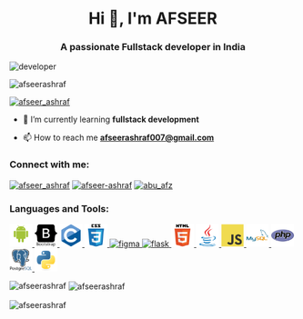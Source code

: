 <h1 align="center">Hi 👋, I'm AFSEER</h1>
<h3 align="center">A passionate Fullstack developer in India</h3>
<img alt="developer" height="500" width="500" src="https://static.vecteezy.com/system/resources/previews/011/153/365/original/3d-web-developer-working-on-project-illustration-png.png">

<p align="left"> <img src="https://komarev.com/ghpvc/?username=afseerashraf&label=Profile%20views&color=0e75b6&style=flat" alt="afseerashraf" /> </p>

<p align="left"> <a href="https://twitter.com/afseer_ashraf" target="blank"><img src="https://img.shields.io/twitter/follow/afseer_ashraf?logo=twitter&style=for-the-badge" alt="afseer_ashraf" /></a> </p>

- 🌱 I’m currently learning **fullstack development**

- 📫 How to reach me **afseerashraf007@gmail.com**

<h3 align="left">Connect with me:</h3>
<p align="left">
<a href="https://twitter.com/afseer_ashraf" target="blank"><img align="center" src="https://raw.githubusercontent.com/rahuldkjain/github-profile-readme-generator/master/src/images/icons/Social/twitter.svg" alt="afseer_ashraf" height="30" width="40" /></a>
<a href="https://linkedin.com/in/afseer-ashraf" target="blank"><img align="center" src="https://raw.githubusercontent.com/rahuldkjain/github-profile-readme-generator/master/src/images/icons/Social/linked-in-alt.svg" alt="afseer-ashraf" height="30" width="40" /></a>
<a href="https://instagram.com/abu_afz" target="blank"><img align="center" src="https://raw.githubusercontent.com/rahuldkjain/github-profile-readme-generator/master/src/images/icons/Social/instagram.svg" alt="abu_afz" height="30" width="40" /></a>
</p>

<h3 align="left">Languages and Tools:</h3>
<p align="left"> <a href="https://developer.android.com" target="_blank" rel="noreferrer"> <img src="https://raw.githubusercontent.com/devicons/devicon/master/icons/android/android-original-wordmark.svg" alt="android" width="40" height="40"/> </a> <a href="https://getbootstrap.com" target="_blank" rel="noreferrer"> <img src="https://raw.githubusercontent.com/devicons/devicon/master/icons/bootstrap/bootstrap-plain-wordmark.svg" alt="bootstrap" width="40" height="40"/> </a> <a href="https://www.cprogramming.com/" target="_blank" rel="noreferrer"> <img src="https://raw.githubusercontent.com/devicons/devicon/master/icons/c/c-original.svg" alt="c" width="40" height="40"/> </a> <a href="https://www.w3schools.com/css/" target="_blank" rel="noreferrer"> <img src="https://raw.githubusercontent.com/devicons/devicon/master/icons/css3/css3-original-wordmark.svg" alt="css3" width="40" height="40"/> </a> <a href="https://www.figma.com/" target="_blank" rel="noreferrer"> <img src="https://www.vectorlogo.zone/logos/figma/figma-icon.svg" alt="figma" width="40" height="40"/> </a> <a href="https://flask.palletsprojects.com/" target="_blank" rel="noreferrer"> <img src="https://www.vectorlogo.zone/logos/pocoo_flask/pocoo_flask-icon.svg" alt="flask" width="40" height="40"/> </a> <a href="https://www.w3.org/html/" target="_blank" rel="noreferrer"> <img src="https://raw.githubusercontent.com/devicons/devicon/master/icons/html5/html5-original-wordmark.svg" alt="html5" width="40" height="40"/> </a> <a href="https://www.java.com" target="_blank" rel="noreferrer"> <img src="https://raw.githubusercontent.com/devicons/devicon/master/icons/java/java-original.svg" alt="java" width="40" height="40"/> </a> <a href="https://developer.mozilla.org/en-US/docs/Web/JavaScript" target="_blank" rel="noreferrer"> <img src="https://raw.githubusercontent.com/devicons/devicon/master/icons/javascript/javascript-original.svg" alt="javascript" width="40" height="40"/> </a> <a href="https://www.mysql.com/" target="_blank" rel="noreferrer"> <img src="https://raw.githubusercontent.com/devicons/devicon/master/icons/mysql/mysql-original-wordmark.svg" alt="mysql" width="40" height="40"/> </a> <a href="https://www.php.net" target="_blank" rel="noreferrer"> <img src="https://raw.githubusercontent.com/devicons/devicon/master/icons/php/php-original.svg" alt="php" width="40" height="40"/> </a> <a href="https://www.postgresql.org" target="_blank" rel="noreferrer"> <img src="https://raw.githubusercontent.com/devicons/devicon/master/icons/postgresql/postgresql-original-wordmark.svg" alt="postgresql" width="40" height="40"/> </a> <a href="https://www.python.org" target="_blank" rel="noreferrer"> <img src="https://raw.githubusercontent.com/devicons/devicon/master/icons/python/python-original.svg" alt="python" width="40" height="40"/> </a> </p>

<p><img align="left" src="https://github-readme-stats.vercel.app/api/top-langs?username=afseerashraf&show_icons=true&locale=en&layout=compact" alt="afseerashraf" /></p>

<p>&nbsp;<img align="center" src="https://github-readme-stats.vercel.app/api?username=afseerashraf&show_icons=true&locale=en" alt="afseerashraf" /></p>

<p><img align="center" src="https://github-readme-streak-stats.herokuapp.com/?user=afseerashraf&" alt="afseerashraf" /></p>
